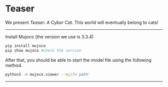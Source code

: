 # Teaser
We present *Teaser: A Cyber Cat*. This world will eventually belong to cats!

---
Install Mujoco (the version we use is 3.3.4)
```bash
pip install mujoco
pip show mujoco #check the version
```
After that, you should be able to start the model file using the following method. 
```bash
python3 -m mujoco.viewer --mjcf='path'
```
---
